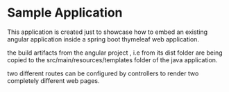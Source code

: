 # Sample Application

This application is created just to showcase how to embed an existing angular application inside a spring boot thymeleaf web application.

the build artifacts from the angular project , i.e from its dist folder are being copied to the src/main/resources/templates folder of the java application.

two different routes can be configured by controllers to render two completely different web pages.

